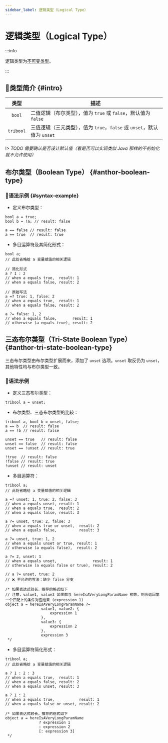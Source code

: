 ```yaml
---
sidebar_label: 逻辑类型​（Logical Type）
---
```


# 逻辑类型​（Logical Type）

:::info

逻辑类型为[不可变类型](./#immutable-data-type)。

:::

## 🐳类型简介 {#intro}

|   类型    | 描述                                                        |
| :-------: | ----------------------------------------------------------- |
|  `bool`   | 二值逻辑（布尔类型），值为 `true` 或 `false`，默认值为 `false`          |
| `tribool` | ​三值逻辑（三元类型），值为 `true`，`false` 或 `unset`，默认值为 `unset` |

!> *TODO 需要确认是否设计默认值（看是否可以实现类似 Java 那样的不初始化就不允许使用）*

## 布尔类型（Boolean Type） {#anthor-boolean-type}

### 🏅语法示例 {#syntax-example}

- 定义布尔类型：

```collie
bool a = true;
bool b = !a; // result: false

a == false // result: false
a == true  // result: true
```

- 多目运算符及其简化形式：

```collie
bool a;
// 此处省略给 a 变量赋值的相关逻辑

// 简化形式
a ? 1 : 2
// when a equals true,  result: 1
// when a equals false, result: 2

// 原始写法
a =? true: 1, false: 2
// when a equals true,  result: 1
// when a equals false, result: 2

a ?= false: 1, 2
// when a equals false,       result: 1
// otherwise (a equals true), result: 2
```

## 三态布尔类型（Tri-State Boolean Type） {#anthor-tri-state-boolean-type}

三态布尔类型由布尔类型扩展而来，添加了 `unset` 选项。`unset` 取反仍为 `unset`，其他特性均与布尔类型一致。

### 🏅语法示例

- 定义三态布尔类型：

```collie
tribool a = unset;
```

- 布尔类型、三态布尔类型的比较：

```collie
tribool a, bool b = unset, false;
a == b  // result: false
a == !b // result: false

unset == true   // result: false
unset == false  // result: false
unset == !unset // result: true

!true  // result: false
!false // result: true
!unset // result: unset
```

- 多目运算符：

```collie
tribool a;
// 此处省略给 a 变量赋值的相关逻辑

a =? unset: 1, true: 2, false: 3
// when a equals unset, result: 1
// when a equals true,  result: 2
// when a equals false, result: 3

a ?= unset, true: 2, false: 3
// when a equals true or unset,  result: 2
// when a equals false,          result: 3

a ?= unset, true: 1, 2
// when a equals unset or true, result: 1
// otherwise (a equals false),  result: 2

a ?= 2, unset: 1
// when a equals unset,                result: 1
// otherwise (a equals false or true), result: 2

// a ?= unset, true: 2
// ❌ 不允许的写法：缺少 false 分支

/* 如果表达式较长，推荐的格式如下
// 注意，value1, value3 如果都与 hereIsAVeryLongParamName 相等，则会返回第一个匹配上的条件对应结果 (expression 1)
object a = hereIsAVeryLongParamName ?=
                value1, value2: {
                    expression 1
                },
                value3: {
                    expression 2
                },
                expression 3
 */
```

- 多目运算符简化形式：

```collie
tribool a;
// 此处省略给 a 变量赋值的相关逻辑

a ? 1 : 2 : 3
// when a equals true,  result: 1
// when a equals false, result: 2
// when a equals unset, result: 3

a ? 1 : 2
// when a equals true,           result: 1
// when a equals false or unset, result: 2

/* 如果表达式较长，推荐的格式如下
object a = hereIsAVeryLongParamName
               ? expression 1
               : expression 2
               [: expression 3]
 */
```
